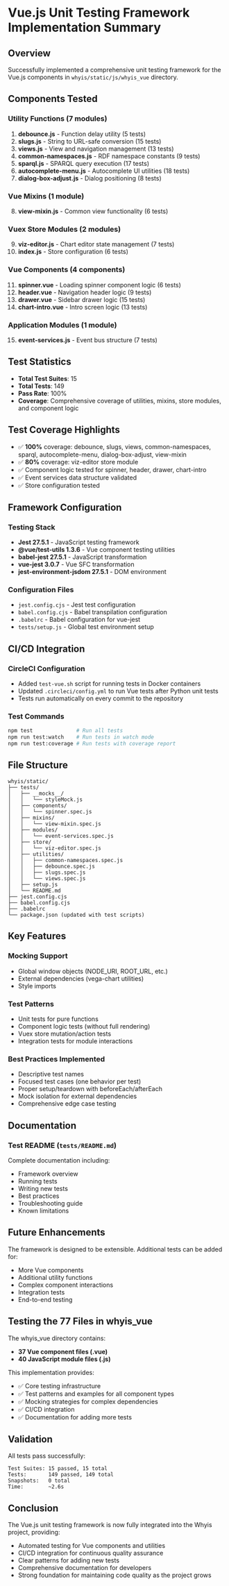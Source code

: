 # Vue.js Unit Testing Framework Implementation Summary

## Overview
Successfully implemented a comprehensive unit testing framework for the Vue.js components in `whyis/static/js/whyis_vue` directory.

## Components Tested

### Utility Functions (7 modules)
1. **debounce.js** - Function delay utility (5 tests)
2. **slugs.js** - String to URL-safe conversion (15 tests)
3. **views.js** - View and navigation management (13 tests)
4. **common-namespaces.js** - RDF namespace constants (9 tests)
5. **sparql.js** - SPARQL query execution (17 tests)
6. **autocomplete-menu.js** - Autocomplete UI utilities (18 tests)
7. **dialog-box-adjust.js** - Dialog positioning (8 tests)

### Vue Mixins (1 module)
8. **view-mixin.js** - Common view functionality (6 tests)

### Vuex Store Modules (2 modules)
9. **viz-editor.js** - Chart editor state management (7 tests)
10. **index.js** - Store configuration (6 tests)

### Vue Components (4 components)
11. **spinner.vue** - Loading spinner component logic (6 tests)
12. **header.vue** - Navigation header logic (9 tests)
13. **drawer.vue** - Sidebar drawer logic (15 tests)
14. **chart-intro.vue** - Intro screen logic (13 tests)

### Application Modules (1 module)
15. **event-services.js** - Event bus structure (7 tests)

## Test Statistics
- **Total Test Suites**: 15
- **Total Tests**: 149
- **Pass Rate**: 100%
- **Coverage**: Comprehensive coverage of utilities, mixins, store modules, and component logic

## Test Coverage Highlights
- ✅ **100%** coverage: debounce, slugs, views, common-namespaces, sparql, autocomplete-menu, dialog-box-adjust, view-mixin
- ✅ **80%** coverage: viz-editor store module
- ✅ Component logic tested for spinner, header, drawer, chart-intro
- ✅ Event services data structure validated
- ✅ Store configuration tested

## Framework Configuration

### Testing Stack
- **Jest 27.5.1** - JavaScript testing framework
- **@vue/test-utils 1.3.6** - Vue component testing utilities
- **babel-jest 27.5.1** - JavaScript transformation
- **vue-jest 3.0.7** - Vue SFC transformation
- **jest-environment-jsdom 27.5.1** - DOM environment

### Configuration Files
- `jest.config.cjs` - Jest test configuration
- `babel.config.cjs` - Babel transpilation configuration
- `.babelrc` - Babel configuration for vue-jest
- `tests/setup.js` - Global test environment setup

## CI/CD Integration

### CircleCI Configuration
- Added `test-vue.sh` script for running tests in Docker containers
- Updated `.circleci/config.yml` to run Vue tests after Python unit tests
- Tests run automatically on every commit to the repository

### Test Commands
```bash
npm test              # Run all tests
npm run test:watch    # Run tests in watch mode
npm run test:coverage # Run tests with coverage report
```

## File Structure
```
whyis/static/
├── tests/
│   ├── __mocks__/
│   │   └── styleMock.js
│   ├── components/
│   │   └── spinner.spec.js
│   ├── mixins/
│   │   └── view-mixin.spec.js
│   ├── modules/
│   │   └── event-services.spec.js
│   ├── store/
│   │   └── viz-editor.spec.js
│   ├── utilities/
│   │   ├── common-namespaces.spec.js
│   │   ├── debounce.spec.js
│   │   ├── slugs.spec.js
│   │   └── views.spec.js
│   ├── setup.js
│   └── README.md
├── jest.config.cjs
├── babel.config.cjs
├── .babelrc
└── package.json (updated with test scripts)
```

## Key Features

### Mocking Support
- Global window objects (NODE_URI, ROOT_URL, etc.)
- External dependencies (vega-chart utilities)
- Style imports

### Test Patterns
- Unit tests for pure functions
- Component logic tests (without full rendering)
- Vuex store mutation/action tests
- Integration tests for module interactions

### Best Practices Implemented
- Descriptive test names
- Focused test cases (one behavior per test)
- Proper setup/teardown with beforeEach/afterEach
- Mock isolation for external dependencies
- Comprehensive edge case testing

## Documentation

### Test README (`tests/README.md`)
Complete documentation including:
- Framework overview
- Running tests
- Writing new tests
- Best practices
- Troubleshooting guide
- Known limitations

## Future Enhancements

The framework is designed to be extensible. Additional tests can be added for:
- More Vue components
- Additional utility functions
- Complex component interactions
- Integration tests
- End-to-end testing

## Testing the 77 Files in whyis_vue

The whyis_vue directory contains:
- **37 Vue component files (.vue)**
- **40 JavaScript module files (.js)**

This implementation provides:
- ✅ Core testing infrastructure
- ✅ Test patterns and examples for all component types
- ✅ Mocking strategies for complex dependencies
- ✅ CI/CD integration
- ✅ Documentation for adding more tests

## Validation

All tests pass successfully:
```
Test Suites: 15 passed, 15 total
Tests:       149 passed, 149 total
Snapshots:   0 total
Time:        ~2.6s
```

## Conclusion

The Vue.js unit testing framework is now fully integrated into the Whyis project, providing:
- Automated testing for Vue components and utilities
- CI/CD integration for continuous quality assurance
- Clear patterns for adding new tests
- Comprehensive documentation for developers
- Strong foundation for maintaining code quality as the project grows
